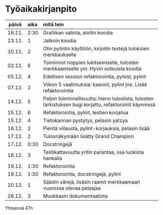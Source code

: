 # Työaikakirjanpito

| päivä | aika | mitä tein |
| :----:|:-----|:----------|
|16.11. |2:30  |Grafiikan valinta, aloitin koodia|
|23.11. |1     |Jatkoin koodia|
|30.11. |2     |Otin pylintin käyttöön, kirjoitin testejä tuloksien merkkaukselle|
|02.12. |6     |Toiminnot noppien lukitsemiselle, tulosten merkkaamiselle ym. Hyvin sotkuista koodia|
|05.12. |4     |Edellisen session refaktorointia, pytest, pylint|
|07.12. |2     |Viikon 5 vaatimuksia: kaaviot, pylint jne. Lisää refaktorointia|
|14.12. |5     |Paljon toiminnallisuutta: hieno tuloslista, tulosten tarkistuksen bugi korjattu, refaktorointi käynnissä|
|15.12. |6     |Refaktorointia, pylint, testien korjailua|
|15.12. |4     |Tietokannan pystytys, pelasin yatzya|
|16.12. |2     |Pientä viilausta, pylint-korjauksia, pelasin lisää|
|17.12. |2     |Tulosnäkymään lisätty Grand Champion|
|17.12. |0:30  |Docstringejä|
|18.12. |3     |Testikattavuutta yritin parantaa, osa luokista hankalia|
|19.12. |1:30  |Refaktorointia|
|19.12. |1:30  |Refaktorointia, docstringejä, pylint|
|20.12. |1     |Säädin värejä, lisäsin raamit merkkaamaan vuorossa olevaa pelaajaa|
|26.12. |3     |Muokkasin dokumentaatiota|

Yhteensä 47h
